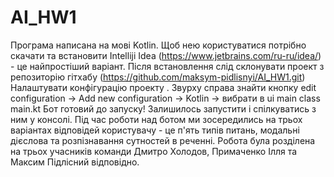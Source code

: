 # AI_HW1
Програма написана на мові Kotlin. Щоб нею користуватися потрібно скачати та встановити Intelliji Idea (https://www.jetbrains.com/ru-ru/idea/) - це найпростіший варіант.
Після встановлення слід склонувати проект з репозиторію гітхабу (https://github.com/maksym-pidlisnyi/AI_HW1.git)
Налаштувати конфігурацію проекту . Звурху справа знайти кнопку edit configuration -> Add new configuration -> Kotlin -> вибрати в ui main class main.kt
Бот готовий до запуску!
Залишилось запустити і спілкуватись з ним у консолі.
Під час роботи над ботом ми зосередились на трьох варіантах відповідей користувачу - це п'ять типів питань, модальні дієслова та розпізнавання сутностей в реченні.
Робота була розділена на трьох учасників команди Дмитро Холодов, Примаченко Ілля та Максим Підлісний відповідно.
